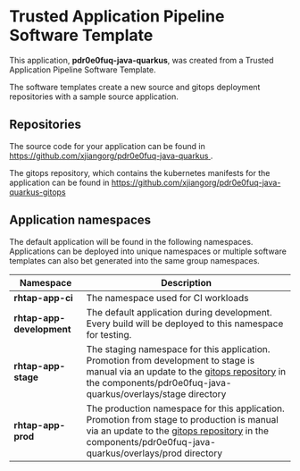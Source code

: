 # Trusted Application Pipeline Software Template

This application, **pdr0e0fuq-java-quarkus**, was created from a Trusted Application Pipeline Software Template.

The software templates create a new source and gitops deployment repositories with a sample source application. 

## Repositories

The source code for your application can be found in [https://github.com/xjiangorg/pdr0e0fuq-java-quarkus ](https://github.com/xjiangorg/pdr0e0fuq-java-quarkus ).
 
The gitops repository, which contains the kubernetes manifests for the application can be found in 
[https://github.com/xjiangorg/pdr0e0fuq-java-quarkus-gitops ](https://github.com/xjiangorg/pdr0e0fuq-java-quarkus-gitops ) 

## Application namespaces 

The default application will be found in the following namespaces. Applications can be deployed into unique namespaces or multiple software templates can also bet generated into the same group namespaces.  

|  Namespace   |  Description   |  
| -------- | -------- |
| **rhtap-app-ci** | The namespace used for CI workloads |
| **rhtap-app-development** | The default application during development. Every build will be deployed to this namespace for testing. |
| **rhtap-app-stage** | The staging namespace for this application. Promotion from development to stage is manual via an update to the [gitops repository](https://github.com/xjiangorg/pdr0e0fuq-java-quarkus-gitops ) in the components/pdr0e0fuq-java-quarkus/overlays/stage directory |
| **rhtap-app-prod** | The production namespace for this application. Promotion from stage to production is manual via an update to the [gitops repository](https://github.com/xjiangorg/pdr0e0fuq-java-quarkus-gitops ) in the components/pdr0e0fuq-java-quarkus/overlays/prod directory |